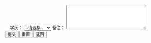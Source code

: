 <!DOCTYPE html>
<html>
<head> 
<meta charset="utf-8"> 
</head>
<body>
  学历：
    <select name="degree"> 
      <option value="">--请选择--</option>  
      <option value="1">专科</option>   
      <option value="2">本科</option>   
      <option value="3">硕士</option>   
      <option value="4">博士及以上</option>
    </select>
    备注：
  <textarea name="comment" rows="5" cols="30"></textarea>
    <input type="submit" value="提交">
    <input type="reset" value="重置">
    <input type="button" value="返回">
</body>
</html>

